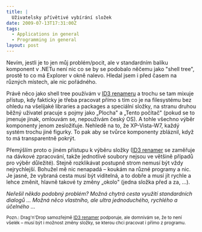```yaml
---
title: |
  Uživatelsky přívětivé vybírání složek
date: 2009-07-13T17:31:00Z
tags:
  - Applications in general
  - Programming in general
layout: post
---
```

Nevím, jestli je to jen můj problém/pocit, ale v standardním balíku komponent v .NETu není nic co se by se podobalo něčemu jako "shell tree", prostě to co má Explorer v okně nalevo. Hledal jsem i před časem na různých místech, ale nic pořádného.

Právě něco jako shell tree používám v [ID3 renameru][1] a trochu se tam mixuje přístup, kdy fakticky je třeba pracovat přímo s tím co je na filesystému bez ohledu na všelijaké libraries a packages a speciální složky, na stranu druhou běžný uživatel pracuje s pojmy jako „Plocha" a „Tento počítač" (pokud se to jmenuje jinak, omlouvám se, nepoužívám český OS). A tohle všechno výběr komponenty jenom zesložiťuje. Nehledě na to, že XP-Vista-W7, každý systém trochu jiné figurky. To pak aby se tvůrce komponenty zbláznil, když to má transparentně pokrýt.

Přemýšlím proto o jiném přístupu k výběru složky ([ID3 renamer][2] se zaměřuje na dávkové zpracování, takže jednotlivé soubory nejsou ve většině případů pro výběr důležité). Stejně rozklikávat postupně strom nemusí být vždy nejrychlejší. Bohužel mě nic nenapadá – koukám na různé programy a nic. Je jasné, že vybraná cesta musí být viditelná, a to dobře a musí jít rychle a lehce změnit, hlavně takové ty změny „okolo" (jedna složka před a za, …).

_Neřešil někdo podobný problém? Možná chytrá cesta využití standardních dialogů ... Možná něco vlastního, ale ultra jednoduchého, rychlého a účelného ..._

<small>Pozn.: Drag'n'Drop samozřejmě [ID3 renamer][3] podporuje, ale domnívám se, že to není všelék – musí být i možnost změny složky, se kterou chci pracovat i přímo z programu.</small>

[1]: http://www.id3renamer.com
[2]: http://www.id3renamer.com
[3]: http://www.id3renamer.com